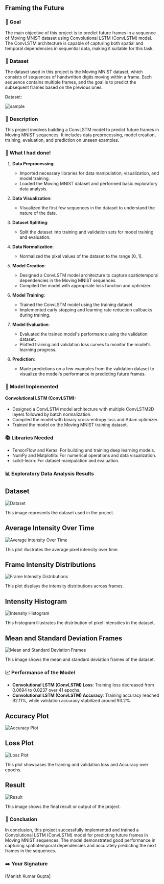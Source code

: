 ## **Framing the Future**

### 🎯 **Goal**
The main objective of this project is to predict future frames in a sequence of Moving MNIST dataset using Convolutional LSTM (ConvLSTM) model. The ConvLSTM architecture is capable of capturing both spatial and temporal dependencies in sequential data, making it suitable for this task.

### 🧵 **Dataset**
The dataset used in this project is the Moving MNIST dataset, which consists of sequences of handwritten digits moving within a frame. Each sequence contains multiple frames, and the goal is to predict the subsequent frames based on the previous ones.

Dataset:

![sample](https://github.com/manishh12/DL-Simplified/blob/main/Framing%20the%20Future/Images/datset.jpeg)

### 🧾 **Description**

This project involves building a ConvLSTM model to predict future frames in Moving MNIST sequences. It includes data preprocessing, model creation, training, evaluation, and prediction on unseen examples.

### 🧮 **What I had done!**

1. **Data Preprocessing**:
   - Imported necessary libraries for data manipulation, visualization, and model training.
   - Loaded the Moving MNIST dataset and performed basic exploratory data analysis.

2. **Data Visualization**:
   - Visualized the first few sequences in the dataset to understand the nature of the data.

3. **Dataset Splitting**:
   - Split the dataset into training and validation sets for model training and evaluation.

4. **Data Normalization**:
   - Normalized the pixel values of the dataset to the range [0, 1].

5. **Model Creation**:
   - Designed a ConvLSTM model architecture to capture spatiotemporal dependencies in the Moving MNIST sequences.
   - Compiled the model with appropriate loss function and optimizer.

6. **Model Training**:
   - Trained the ConvLSTM model using the training dataset.
   - Implemented early stopping and learning rate reduction callbacks during training.

7. **Model Evaluation**:
   - Evaluated the trained model's performance using the validation dataset.
   - Plotted training and validation loss curves to monitor the model's learning progress.

8. **Prediction**:
   - Made predictions on a few examples from the validation dataset to visualize the model's performance in predicting future frames.

### 🚀 **Model Implemented**

#### Convolutional LSTM (ConvLSTM):
- Designed a ConvLSTM model architecture with multiple ConvLSTM2D layers followed by batch normalization.
- Compiled the model with binary cross-entropy loss and Adam optimizer.
- Trained the model on the Moving MNIST training dataset.

### 📚 **Libraries Needed**

- TensorFlow and Keras: For building and training deep learning models.
- NumPy and Matplotlib: For numerical operations and data visualization.
- scikit-learn: For dataset manipulation and evaluation.

### 📊 **Exploratory Data Analysis Results**

## Dataset

![Dataset](https://github.com/manishh12/DL-Simplified/blob/main/Framing%20the%20Future/Images/datset.jpeg)

This image represents the dataset used in the project.


## Average Intensity Over Time

![Average Intensity Over Time](https://github.com/manishh12/DL-Simplified/blob/main/Framing%20the%20Future/Images/avg_intensity_over_time.png)

This plot illustrates the average pixel intensity over time.


## Frame Intensity Distributions

![Frame Intensity Distributions](https://github.com/manishh12/DL-Simplified/blob/main/Framing%20the%20Future/Images/frame_intensity_distributions.png)

This plot displays the intensity distributions across frames.

## Intensity Histogram

![Intensity Histogram](https://github.com/manishh12/DL-Simplified/blob/main/Framing%20the%20Future/Images/intensity_histogram.png)

This histogram illustrates the distribution of pixel intensities in the dataset.


## Mean and Standard Deviation Frames

![Mean and Standard Deviation Frames](https://github.com/manishh12/DL-Simplified/blob/main/Framing%20the%20Future/Images/mean_std_frames.png)

This image shows the mean and standard deviation frames of the dataset.

### 📈 **Performance of the Model**

- **Convolutional LSTM (ConvLSTM) Loss**: Training loss decreased from 0.0694 to 0.0237 over 41 epochs.
- **Convolutional LSTM (ConvLSTM) Accuracy**: Training accuracy reached 92.11%, while validation accuracy stabilized around 93.2%.

## Accuracy Plot

![Accuracy Plot](https://github.com/manishh12/DL-Simplified/blob/main/Framing%20the%20Future/Images/accuracy_plot.png)

## Loss Plot

![Loss Plot](https://github.com/manishh12/DL-Simplified/blob/main/Framing%20the%20Future/Images/loss_plot.png)

This plot showcases the training and validation loss  and Accuracy over epochs.

  ## Result

![Result](https://github.com/manishh12/DL-Simplified/blob/main/Framing%20the%20Future/Images/Result.jpeg)

This image shows the final result or output of the project.



### 📢 **Conclusion**

In conclusion, this project successfully implemented and trained a Convolutional LSTM (ConvLSTM) model for predicting future frames in Moving MNIST sequences. The model demonstrated good performance in capturing spatiotemporal dependencies and accurately predicting the next frames in the sequences.

### ✒️ **Your Signature**

[Manish Kumar Gupta]
